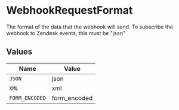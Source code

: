 # WebhookRequestFormat

The format of the data that the webhook will send. To subscribe the webhook to Zendesk events, this must be "json"


## Values

| Name           | Value          |
| -------------- | -------------- |
| `JSON`         | json           |
| `XML`          | xml            |
| `FORM_ENCODED` | form_encoded   |